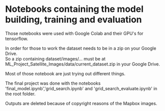 # Notebooks containing the model building, training and evaluation  

Those notebooks were used with Google Colab and their GPU's for tensorflow.  

In order for those to work the dataset needs to be in a zip on your Google Drive.  
So a zip containing dataset/images/... must be at ML_Project_Satellite_Images/data/current_dataset.zip in your Google Drive.  

Most of those notebook are just trying out different things.

The final project was done with the notebooks 'final_model.ipynb','grid_search.ipynb' and 'grid_search_evaluate.ipynb' in the root folder.  

Outputs are deleted because of copyright reasons of the Mapbox images.

